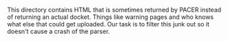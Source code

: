 This directory contains HTML that is sometimes returned by PACER instead of
returning an actual docket. Things like warning pages and who knows what else
that could get uploaded. Our task is to filter this junk out so it doesn't cause
a crash of the parser.
